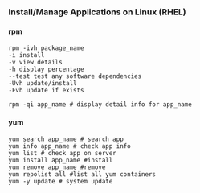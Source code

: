 ### Install/Manage Applications on Linux (RHEL)
#### rpm
```
rpm -ivh package_name
-i install
-v view details
-h display percentage
--test test any software dependencies
-Uvh update/install
-Fvh update if exists
```

```
rpm -qi app_name # display detail info for app_name

```

#### yum
```
yum search app_name # search app
yum info app_name # check app info
yum list # check app on server
yum install app_name #install
yum remove app_name #remove
yum repolist all #list all yum containers
yum -y update # system update
```
